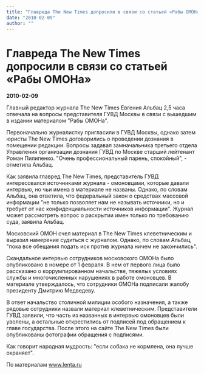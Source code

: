 ```yaml
---
title: "Главреда The New Times допросили в связи со статьей «Рабы ОМОНа»"
date: "2010-02-09"
author: ""
---
```


# Главреда The New Times допросили в связи со статьей «Рабы ОМОНа»

**2010-02-09** 

Главный редактор журнала The New Times Евгения Альбац 2,5 часа отвечала на вопросы представителя ГУВД Москвы в связи с вышедшим в издании материалом "Рабы ОМОНа". 



Первоначально журналистку пригласили в ГУВД Москвы, однако затем юристы The New Times договорились о проведении дознания в помещении редакции. Вопросы задавал замначальника третьего отдела Управления организации дознания ГУВД по Москве старший лейтенант Роман Пилипенко. "Очень профессиональный парень, спокойный", - отметила Альбац. 



Как заявила главред The New Times, представитель ГУВД интересовался источниками журнала - омоновцами, которые давали интервью, но чьи имена в материале не названы. Однако, по словам Альбац, она ответила, что федеральный закон о средствах массовой информации "не только позволяет нам не называть источники, но и требует от нас конфиденциальности источников информации". Журнал может рассмотреть вопрос о раскрытии имен только по требованию суда, заявила Альбац. 



Московский ОМОН счел материал в The New Times клеветническим и выразил намерение судиться с журналом. Однако, по словам Альбац, "пока все обещания подать иск против журнала ничем не закончились". 



Скандальное интервью сотрудников московского ОМОНа было опубликовано в номере от 1 февраля. В нем от первого лица было рассказано о коррумпированном начальстве, тяжелых условиях службы и многочисленных нарушениях в работе омоновцев. В материале утверждалось, что сотрудники ОМОНа подписали жалобу президенту Дмитрию Медведеву. 



В ответ начальство столичной милиции особого назначения, а также рядовые сотрудники назвали материал клеветническим. Представители ГУВД заявили, что часть из названных в интервью омоновцев были уволены, а остальные открестились от подписей под обращением к главе государства. После этого на сайте The New Times были опубликованы фотографии обращения с подписями. 

Как говорит народная мудрость: "если собака не кормлена, она лучше охраняет".

По материалам www.lenta.ru